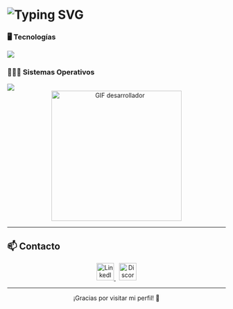 <!-- Encabezado animado con GIF a la derecha -->

<div style="display: flex; justify-content: space-between; align-items: center; flex-wrap: wrap;">
  
  <div style="flex: 1; min-width: 300px;">
    
<h1>
  <img src="https://readme-typing-svg.demolab.com?font=Fira+Code&weight=500&size=28&pause=1000&color=4CAF50&center=false&vCenter=true&width=600&lines=%F0%9F%91%8B+Hola%2C+soy+Efrain+Morales;Desarrollador+Fullstack;Apasionado+por+la+tecnolog%C3%ADa+%F0%9F%9A%80" alt="Typing SVG" />
</h1>

  <!-- Tecnologías -->
  <h3>🖥️ Tecnologías</h3>
  <img src="https://skillicons.dev/icons?i=git,css,discord,postgres,github,html,java,js,md,nodejs,py,react,ts,vscode" />

  <!-- Sistemas -->
  <h3>👨🏻‍💻 Sistemas Operativos</h3>
  <img src="https://skillicons.dev/icons?i=windows,mint,ubuntu,debian" />
  
  </div>

  <div style="flex: 1; text-align: center; min-width: 250px;">
    <img src="https://media.giphy.com/media/qgQUggAC3Pfv687qPC/giphy.gif" width="300" alt="GIF desarrollador" />
  </div>

</div>

---

## 📫 Contacto

<p align="center">
  <a href="https://www.linkedin.com/in/1010nishant/" target="_blank">
    <img src="https://user-images.githubusercontent.com/88904952/234979284-68c11d7f-1acc-4f0c-ac78-044e1037d7b0.png" alt="LinkedIn" height="40" />
  </a>
  &nbsp;
  <a href="https://discordapp.com/users/957722095381540874" target="_blank">
    <img src="https://user-images.githubusercontent.com/88904952/234982627-019fd336-6248-453c-9b05-97c13fd1d207.png" alt="Discord" height="40" />
  </a>
</p>

---

<p align="center">¡Gracias por visitar mi perfil! 🚀</p>
